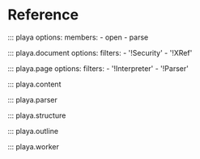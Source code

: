 # Reference

::: playa
    options:
        members:
        - open
        - parse

::: playa.document
    options:
        filters:
        - '!Security'
        - '!XRef'

::: playa.page
    options:
        filters:
        - '!Interpreter'
        - '!Parser'

::: playa.content

::: playa.parser

::: playa.structure

::: playa.outline

::: playa.worker
